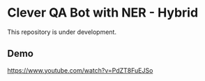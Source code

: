 # Clever QA Bot with NER - Hybrid

This repository is under development.

## Demo
https://www.youtube.com/watch?v=PdZT8FuEJSo



